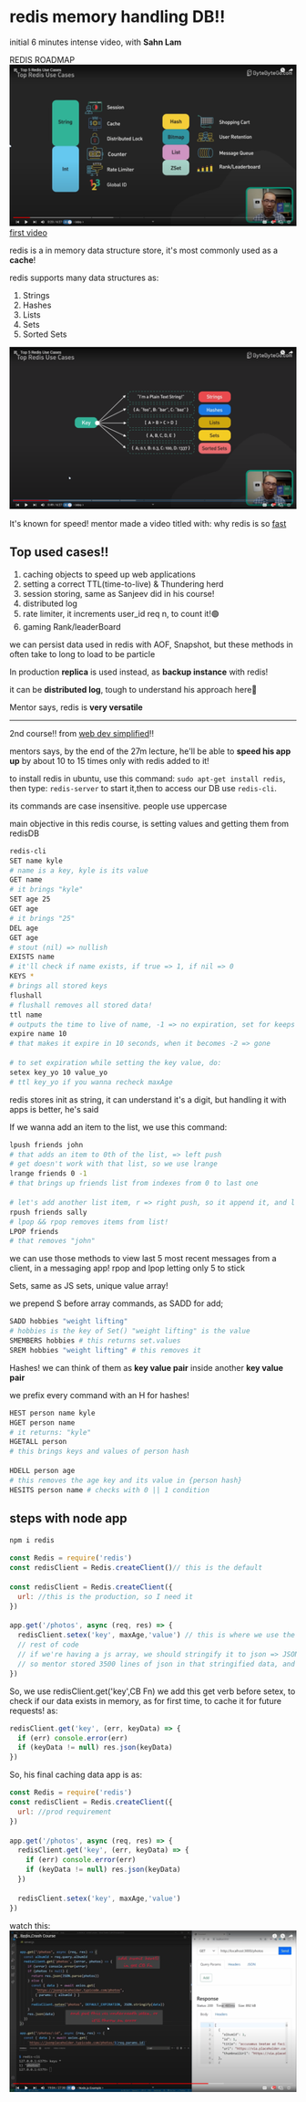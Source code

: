# redis memory handling DB‼️

initial 6 minutes intense video, with **Sahn Lam**

REDIS ROADMAP![PICTURE OF REDIS ROADMAP](assets/image4.png) [first video](https://www.youtube.com/watch?v=a4yX7RUgTxI&list=TLPQMjAwOTIwMjN3tYPxKrlbug&index=1&pp=gAQBiAQB)

redis is a in memory data structure store, it's most commonly used as a **cache**!

redis supports many data structures as:

1. Strings
2. Hashes
3. Lists
4. Sets
5. Sorted Sets

![data structure supported in redis](assets/image7.png)

It's known for speed! mentor made a video titled with: why redis is so [fast](https://www.youtube.com/watch?v=5TRFpFBccQM&list=TLPQMjAwOTIwMjN3tYPxKrlbug&index=2&pp=gAQBiAQB)

## Top used cases‼️

1. caching objects to speed up web applications
2. setting a correct TTL(time-to-live) & Thundering herd
3. session storing, same as Sanjeev did in his course!
4. distributed log
5. rate limiter, it increments user_id req n, to count it!🟢
6. gaming Rank/leaderBoard

we can persist data used in redis with AOF, Snapshot, but these methods in often take to long to load to be particle

In production **replica** is used instead, as **backup instance** with redis!

it can be **distributed log**, tough to understand his approach here🥵

Mentor says, redis is **very versatile**

---

2nd course‼️ from [web dev simplified](https://youtu.be/jgpVdJB2sKQ?list=TLPQMjAwOTIwMjN3tYPxKrlbug)‼️

mentors says, by the end of the 27m lecture, he'll be able to **speed his app up** by about 10 to 15 times only with redis added to it!

to install redis in ubuntu, use this command: `sudo apt-get install redis`, then type: `redis-server` to start it,then to access our DB use `redis-cli`.

its commands are case insensitive. people use uppercase

main objective in this redis course, is setting values and getting them from redisDB

```sh
redis-cli
SET name kyle
# name is a key, kyle is its value
GET name
# it brings "kyle"
SET age 25
GET age
# it brings "25"
DEL age
GET age
# stout (nil) => nullish
EXISTS name
# it'll check if name exists, if true => 1, if nil => 0
KEYS *
# brings all stored keys
flushall
# flushall removes all stored data!
ttl name
# outputs the time to live of name, -1 => no expiration, set for keeps
expire name 10
# that makes it expire in 10 seconds, when it becomes -2 => gone

# to set expiration while setting the key value, do:
setex key_yo 10 value_yo
# ttl key_yo if you wanna recheck maxAge
```

redis stores init as string, it can understand it's a digit, but handling it with apps is better, he's said

If we wanna add an item to the list, we use this command:

```sh
lpush friends john
# that adds an item to 0th of the list, => left push
# get doesn't work with that list, so we use lrange
lrange friends 0 -1
# that brings up friends list from indexes from 0 to last one

# let's add another list item, r => right push, so it append it, and l prepend it:
rpush friends sally
# lpop && rpop removes items from list!
LPOP friends
# that removes "john"
```

we can use those methods to view last 5 most recent messages from a client, in a messaging app! rpop and lpop letting only 5 to stick

Sets, same as JS sets, unique value array!

we prepend S before array commands, as SADD for add;

```sh
SADD hobbies "weight lifting"
# hobbies is the key of Set() "weight lifting" is the value
SMEMBERS hobbies # this returns set.values
SREM hobbies "weight lifting" # this removes it
```

Hashes! we can think of them as **key value pair** inside another **key value pair**

we prefix every command with an H for hashes!

```sh
HEST person name kyle
HGET person name
# it returns: "kyle"
HGETALL person
# this brings keys and values of person hash

HDELL person age
# this removes the age key and its value in {person hash}
HESITS person name # checks with 0 || 1 condition
```

## steps with node app

```sh
npm i redis
```

```js
const Redis = require('redis')
const redisClient = Redis.createClient()// this is the default

const redisClient = Redis.createClient({
  url: //this is the production, so I need it
})

app.get('/photos', async (req, res) => {
  redisClient.setex('key', maxAge,'value') // this is where we use the commands we learned as set setex etc.
  // rest of code
  // if we're having a js array, we should stringify it to json => JSON.stringify()
  // so mentor stored 3500 lines of json in that stringified data, and will use it from memory on behalf of hard drive
})
```

So, we use redisClient.get('key',CB Fn)
we add this get verb before setex, to check if our data exists in memory, as for first time, to cache it for future requests! as:

```js
redisClient.get('key', (err, keyData) => {
  if (err) console.error(err)
  if (keyData != null) res.json(keyData)
})
```

So, his final caching data app is as:

```js
const Redis = require('redis')
const redisClient = Redis.createClient({
  url: //prod requirement
})

app.get('/photos', async (req, res) => {
  redisClient.get('key', (err, keyData) => {
    if (err) console.error(err)
    if (keyData != null) res.json(keyData)
  })

  redisClient.setex('key', maxAge,'value')
})
```

watch this: ![lesson code](assets/image8.png)
